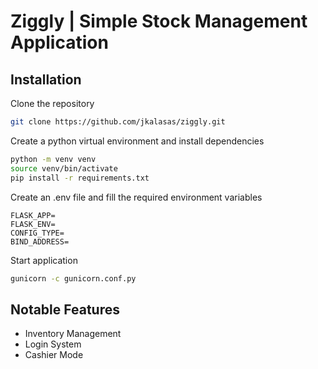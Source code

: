 # Ziggly | Simple Stock Management Application

## Installation
Clone the repository
```sh
git clone https://github.com/jkalasas/ziggly.git
```
Create a python virtual environment and install dependencies
```sh
python -m venv venv
source venv/bin/activate
pip install -r requirements.txt
```
Create an .env file and fill the required environment variables
```
FLASK_APP=
FLASK_ENV=
CONFIG_TYPE=
BIND_ADDRESS=
```
Start application
```sh
gunicorn -c gunicorn.conf.py
```

## Notable Features
- Inventory Management
- Login System
- Cashier Mode